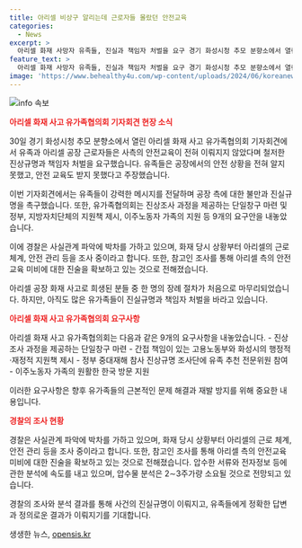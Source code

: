 ```yaml
---
title: 아리셀 비상구 알리는데 근로자들 몰랐던 안전교육
categories:
  - News
excerpt: >
  아리셀 화재 사망자 유족들, 진실과 책임자 처벌을 요구 경기 화성시청 추모 분향소에서 열린 아리셀 화재 사고 유가족협의회 기자회견에서 유족들은 공장의 안전교육 부재 및 위험 무감각을 지적하며 진상규명과 책임자 처벌을 요구했다. 유가족협의회는 9가지 요구안을 내놓고, 경찰은 사실관계 파악에 힘을 쏟고있다. 또한 화재로 숨진 사망자 중 1명의 발인식이 마무리된 것으로 전해졌다.
feature_text: >
  아리셀 화재 사망자 유족들, 진실과 책임자 처벌을 요구 경기 화성시청 추모 분향소에서 열린 아리셀 화재 사고 유가족협의회 기자회견에서 유족들은 공장의 안전교육 부재 및 위험 무감각을 지적하며 진상규명과 책임자 처벌을 요구했다. 유가족협의회는 9가지 요구안을 내놓고, 경찰은 사실관계 파악에 힘을 쏟고있다. 또한 화재로 숨진 사망자 중 1명의 발인식이 마무리된 것으로 전해졌다.
image: 'https://www.behealthy4u.com/wp-content/uploads/2024/06/koreanews.jpg'
---
```


<p><img src="https://www.behealthy4u.com/wp-content/uploads/2024/06/koreanews.jpg" alt="info 속보" /></p>

<p><b><span style="color: #ee2323;">아리셀 화재 사고 유가족협의회 기자회견 현장 소식</span></b></p>

<p>30일 경기 화성시청 추모 분향소에서 열린 아리셀 화재 사고 유가족협의회 기자회견에서 유족과 아리셀 공장 근로자들은 사측의 안전교육이 전혀 이뤄지지 않았다며 철저한 진상규명과 책임자 처벌을 요구했습니다. 유족들은 공장에서의 안전 상황을 전혀 알지 못했고, 안전 교육도 받지 못했다고 주장했습니다. </p>

<p>이번 기자회견에서는 유족들이 강력한 메시지를 전달하며 공장 측에 대한 불만과 진실규명을 촉구했습니다. 또한, 유가족협의회는 진상조사 과정을 제공하는 단일창구 마련 및 정부, 지방자치단체의 지원책 제시, 이주노동자 가족의 지원 등 9개의 요구안을 내놓았습니다.</p>

<p>이에 경찰은 사실관계 파악에 박차를 가하고 있으며, 화재 당시 상황부터 아리셀의 근로 체계, 안전 관리 등을 조사 중이라고 합니다. 또한, 참고인 조사를 통해 아리셀 측의 안전교육 미비에 대한 진술을 확보하고 있는 것으로 전해졌습니다.</p>

<p>아리셀 공장 화재 사고로 희생된 분들 중 한 명의 장례 절차가 처음으로 마무리되었습니다. 하지만, 아직도 많은 유가족들이 진실규명과 책임자 처벌을 바라고 있습니다. <p data-ke-size="size16"></p></p>

<p><b><span style="color: #ee2323;">아리셀 화재 사고 유가족협의회 요구사항</span></b></p>

<p>아리셀 화재 사고 유가족협의회는 다음과 같은 9개의 요구사항을 내놓았습니다.
- 진상조사 과정을 제공하는 단일창구 마련
- 간접 책임이 있는 고용노동부와 화성시의 행정적·재정적 지원책 제시
- 정부 중대재해 참사 진상규명 조사단에 유족 추천 전문위원 참여
- 이주노동자 가족의 원활한 한국 방문 지원 </p>

<p>이러한 요구사항은 향후 유가족들의 근본적인 문제 해결과 재발 방지를 위해 중요한 내용입니다. <p data-ke-size="size16"></p></p>

<p><b><span style="color: #ee2323;">경찰의 조사 현황</span></b></p>

<p>경찰은 사실관계 파악에 박차를 가하고 있으며, 화재 당시 상황부터 아리셀의 근로 체계, 안전 관리 등을 조사 중이라고 합니다. 또한, 참고인 조사를 통해 아리셀 측의 안전교육 미비에 대한 진술을 확보하고 있는 것으로 전해졌습니다. 압수한 서류와 전자정보 등에 관한 분석에 속도를 내고 있으며, 압수물 분석은 2∼3주가량 소요될 것으로 전망되고 있습니다.</p>

<p>경찰의 조사와 분석 결과를 통해 사건의 진실규명이 이뤄지고, 유족들에게 정확한 답변과 정의로운 결과가 이뤄지기를 기대합니다. <p data-ke-size="size16"></p></p>
생생한 뉴스, <a href="https://opensis.kr" rel="dofollow">opensis.kr</a>


